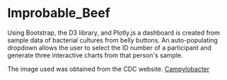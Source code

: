 # Improbable_Beef

Using Bootstrap, the D3 library, and Plotly.js a dashboard is created from sample data of bacterial cultures from belly buttons. An auto-populating dropdown allows the user to select the ID number of a participant and generate three interactive charts from that person's sample.

The image used was obtained from the CDC website. [Campylobacter](https://phil.cdc.gov/Details.aspx?pid=23238)
